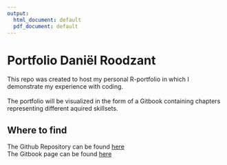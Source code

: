 ```yaml
---
output:
  html_document: default
  pdf_document: default
---
```


# Portfolio Daniël Roodzant
This repo was created to host my personal R-portfolio in which I demonstrate my experience with coding. 
<br> <br> 
The portfolio will be visualized in the form of a Gitbook containing chapters representing different aquired skillsets. 

## Where to find
The Github Repository can be found [here](https://github.com/DanielRoodzantHU/dsfb2_workflows_portfolio/tree/main)
<br>
The Gitbook page can be found [here](https://danielroodzanthu.github.io/DanielRoodzant-portfolio.github.io/)